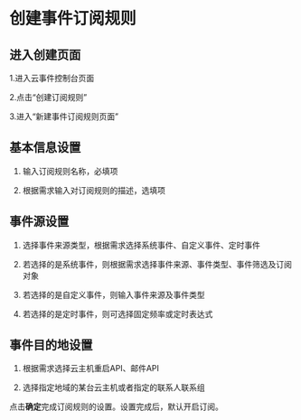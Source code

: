 # 创建事件订阅规则

## 进入创建页面

1.进入云事件控制台页面

2.点击“创建订阅规则”

3.进入“新建事件订阅规则页面”

## 基本信息设置

1. 输入订阅规则名称，必填项

2. 根据需求输入对订阅规则的描述，选填项

## 事件源设置

1. 选择事件来源类型，根据需求选择系统事件、自定义事件、定时事件

2. 若选择的是系统事件，则根据需求选择事件来源、事件类型、事件筛选及订阅对象

3. 若选择的是自定义事件，则输入事件来源及事件类型

4. 若选择的是定时事件，则可选择固定频率或定时表达式

## 事件目的地设置

1. 根据需求选择云主机重启API、邮件API

2. 选择指定地域的某台云主机或者指定的联系人联系组

点击**确定**完成订阅规则的设置。设置完成后，默认开启订阅。
